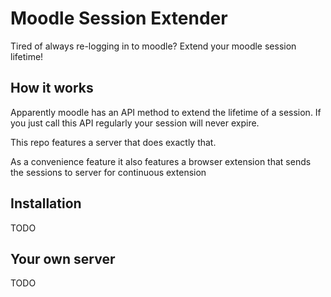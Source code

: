 # Moodle Session Extender

Tired of always re-logging in to moodle? Extend your moodle session lifetime!

## How it works

Apparently moodle has an API method to extend the lifetime of a session. If you just call this API regularly your session will never expire.

This repo features a server that does exactly that.

As a convenience feature it also features a browser extension that sends the sessions to server for continuous extension

## Installation

TODO

## Your own server

TODO